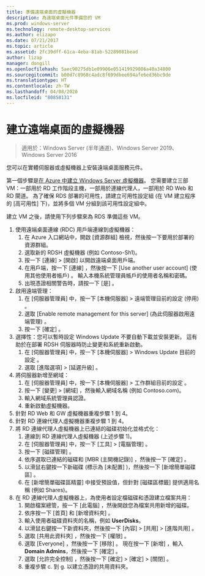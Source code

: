 ```yaml
---
title: 準備遠端桌面的虛擬機器
description: 為遠端桌面元件準備您的 VM
ms.prod: windows-server
ms.technology: remote-desktop-services
ms.author: elizapo
ms.date: 07/21/2017
ms.topic: article
ms.assetid: 2fc39dff-61ca-4eba-81ab-52289081bead
author: lizap
manager: dongill
ms.openlocfilehash: 5aec90275db1e09906e051419929086a40a34800
ms.sourcegitcommit: b00d7c8968c4adc8f699dbee694afe6ed36bc9de
ms.translationtype: HT
ms.contentlocale: zh-TW
ms.lasthandoff: 04/08/2020
ms.locfileid: "80858131"
---
```

# <a name="create-virtual-machines-for-remote-desktop"></a>建立遠端桌面的虛擬機器

>適用於：Windows Server (半年通道)、Windows Server 2019、Windows Server 2016

您可以在實體伺服器或虛擬機器上安裝遠端桌面服務元件。 

第一個步驟是[在 Azure 中建立 Windows Server 虛擬機器](/azure/virtual-machines/windows/quick-create-portal)。 您需要建立三部 VM：一部用於 RD 工作階段主機，一部用於連線代理人，一部用於 RD Web 和 RD 閘道。 為了確保 RDS 部署的可用性，請建立可用性設定組 (在 VM 建立程序的 [高可用性]  下)，並將多個 VM 分組到該可用性設定組中。
 
建立 VM 之後，請使用下列步驟來為 RDS 準備這些 VM。

1.  使用遠端桌面連線 (RDC) 用戶端連線到虛擬機器：  
    1.  在 Azure 入口網站中，開啟 [資源群組] 檢視，然後按一下要用於部署的資源群組。  
    2.  選取新的 RDSH 虛擬機器 (例如 Contoso-Sh1)。  
    3.  按一下 [連線] > [開啟]  以開啟遠端桌面用戶端。  
    4.  在用戶端，按一下 [連線]  ，然後按一下 [Use another user account] \(使用其他使用者帳戶\)  。 輸入本機系統管理員帳戶的使用者名稱和密碼。  
    5.  出現憑證相關警告時，請按一下 [是]  。  
2.  啟用遠端管理：  
    1.  在 [伺服器管理員] 中，按一下 [本機伺服器] > 遠端管理目前的設定 (停用)  。  
    2.  選取 [Enable remote management for this server] \(為此伺服器啟用遠端管理\)  。  
    3.  按一下 [確定]  。  
3.  選擇性：您可以暫時設定 Windows Update 不要自動下載並安裝更新。 這有助於在部署 RDSH 伺服器時防止變更和系統重新啟動。  
    1.  在 [伺服器管理員] 中，按一下 [本機伺服器] > Windows Update 目前的設定  。  
    2.  選取 [進階選項] > [延遲升級]  。   
4.  將伺服器新增至網域：  
    1.  在 [伺服器管理員] 中，按一下 [本機伺服器] > 工作群組目前的設定  。  
    2.  按一下 [變更] > [網域]  ，然後輸入網域名稱 (例如 Contoso.com)。  
    3.  輸入網域系統管理員認證。  
    4.  重新啟動虛擬機器。  
5.  針對 RD Web 和 GW 虛擬機器重複步驟 1 到 4。  
6.  針對 RD 連線代理人虛擬機器重複步驟 1 到 4。  
7.  將 RD 連線代理人虛擬機器上已連結的磁碟初始化並格式化：  
    1.  連線到 RD 連線代理人虛擬機器 (上述步驟 1)。  
    2.  在 [伺服器管理員] 中，按一下 [工具] > [電腦管理]  。  
    3.  按一下 [磁碟管理]  。  
    4.  依序選取已連結的磁碟和 [MBR (主開機記錄)]  ，然後按一下 [確定]  。  
    5.  以滑鼠右鍵按一下新磁碟 (標示為 [未配置]  )，然後按一下 [新增簡單磁碟區]  。  
    6.  在 [新增簡單磁碟區精靈]  中接受預設值，但針對 [磁碟區標籤]  提供適用名稱 (例如 Shares)。  
8.  在 RD 連線代理人虛擬機器上，為使用者設定檔磁碟和憑證建立檔案共用：   
    1.  開啟檔案總管，按一下 [此電腦]  ，然後開啟您為檔案共用新增的磁碟。  
    2.  依序按一下 [首頁]  和 [新增資料夾]  。  
    3.  輸入使用者磁碟資料夾的名稱，例如 **UserDisks**。  
    4.  以滑鼠右鍵按一下新資料夾，然後按一下 [內容] > [共用] > [進階共用]  。  
    5.  選取 [共用此資料夾]  ，然後按一下 [權限]  。  
    6.  選取 [Everyone]  ，然後按一下 [移除]  。 現在按一下 [新增]  ，輸入 **Domain Admins**，然後按一下 [確定]  。  
    7.  選取 [允許完全控制]  ，然後按一下 [確定] > [確定] > [關閉]  。  
    8.  重複步驟 c. 到 g. 以建立憑證的共用資料夾。   


